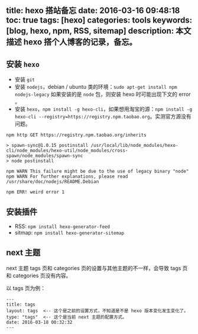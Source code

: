 title: hexo 搭站备忘
date: 2016-03-16 09:48:18
toc: true
tags: [hexo]
categories: tools
keywords: [blog, hexo, npm, RSS, sitemap]
description: 本文描述 hexo 搭个人博客的记录，备忘。
---

## 安装 `hexo`

* 安装 `git`
* 安装 `nodejs`，debian / ubuntu 类的环境：`sudo apt-get install npm nodejs-legacy`
如果安装的是 `node` 包，则安装 hexo 时可能出现下文的 error 。
* 安装 `hexo`，`npm install -g hexo-cli`，如果想用淘宝的源：`npm install -g hexo-cli --registry=https://registry.npm.taobao.org`。实测官方源没有问题。

<!--more-->

```
npm http GET https://registry.npm.taobao.org/inherits

> spawn-sync@1.0.15 postinstall /usr/local/lib/node_modules/hexo-cli/node_modules/hexo-util/node_modules/cross-spawn/node_modules/spawn-sync
> node postinstall

npm WARN This failure might be due to the use of legacy binary "node"
npm WARN For further explanations, please read
/usr/share/doc/nodejs/README.Debian

npm ERR! weird error 1
```

## 安装插件

* RSS: `npm install hexo-generator-feed`
* sitmap: `npm install hexo-generator-sitemap`

## next 主题

next 主题 tags 页和 categories 页的设置与其他主题的不一样，会导致 tags 页和 categories 页没有内容。

以 tags 页为例：

```
---
title: tags
layout: tags  <-- 这个是之前的设置方式，不知道是不是 hexo 版本变化发生变化了。
type: "tags"  <-- 这个是当前 next 主题的配置方式。
date: 2016-03-18 00:32:32
---
```

